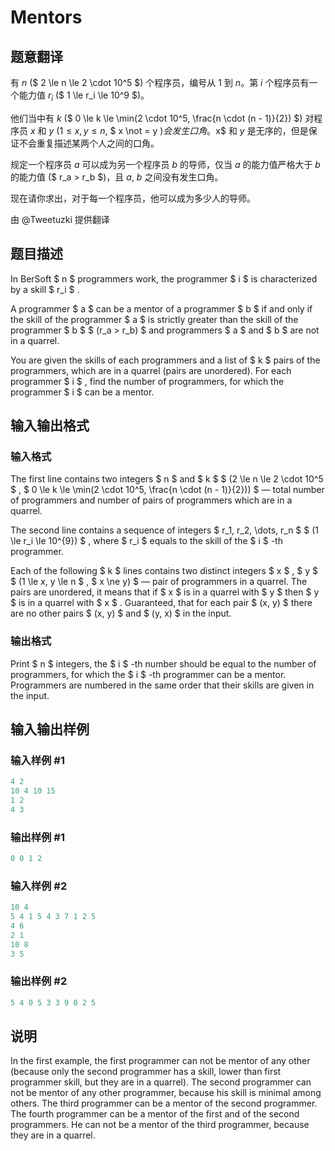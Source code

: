 # Mentors

## 题意翻译

有 $n$ ($ 2 \le n \le 2 \cdot 10^5 $) 个程序员，编号从 $1$ 到 $n$。第 $i$ 个程序员有一个能力值 $r_i$ ($ 1 \le r_i \le 10^9 $)。

他们当中有 $k$ ($ 0 \le k \le \min(2 \cdot 10^5, \frac{n \cdot (n - 1)}{2}) $) 对程序员 $x$ 和 $y$ ($1 \le x, y \le n$, $ x \not = y $) 会发生口角。$x$ 和 $y$ 是无序的，但是保证不会重复描述某两个人之间的口角。

规定一个程序员 $a$ 可以成为另一个程序员 $b$ 的导师，仅当 $a$ 的能力值严格大于 $b$ 的能力值 ($ r_a > r_b $)，且 $a$, $b$ 之间没有发生口角。

现在请你求出，对于每一个程序员，他可以成为多少人的导师。

由 @Tweetuzki 提供翻译

## 题目描述

In BerSoft $ n $ programmers work, the programmer $ i $ is characterized by a skill $ r_i $ .

A programmer $ a $ can be a mentor of a programmer $ b $ if and only if the skill of the programmer $ a $ is strictly greater than the skill of the programmer $ b $ $ (r_a > r_b) $ and programmers $ a $ and $ b $ are not in a quarrel.

You are given the skills of each programmers and a list of $ k $ pairs of the programmers, which are in a quarrel (pairs are unordered). For each programmer $ i $ , find the number of programmers, for which the programmer $ i $ can be a mentor.

## 输入输出格式

### 输入格式

The first line contains two integers $ n $ and $ k $ $ (2 \le n \le 2 \cdot 10^5 $ , $ 0 \le k \le \min(2 \cdot 10^5, \frac{n \cdot (n - 1)}{2})) $ — total number of programmers and number of pairs of programmers which are in a quarrel.

The second line contains a sequence of integers $ r_1, r_2, \dots, r_n $ $ (1 \le r_i \le 10^{9}) $ , where $ r_i $ equals to the skill of the $ i $ -th programmer.

Each of the following $ k $ lines contains two distinct integers $ x $ , $ y $ $ (1 \le x, y \le n $ , $ x \ne y) $ — pair of programmers in a quarrel. The pairs are unordered, it means that if $ x $ is in a quarrel with $ y $ then $ y $ is in a quarrel with $ x $ . Guaranteed, that for each pair $ (x, y) $ there are no other pairs $ (x, y) $ and $ (y, x) $ in the input.

### 输出格式

Print $ n $ integers, the $ i $ -th number should be equal to the number of programmers, for which the $ i $ -th programmer can be a mentor. Programmers are numbered in the same order that their skills are given in the input.

## 输入输出样例

### 输入样例 #1

```cpp
4 2
10 4 10 15
1 2
4 3

```
### 输出样例 #1

```cpp
0 0 1 2 

```
### 输入样例 #2

```cpp
10 4
5 4 1 5 4 3 7 1 2 5
4 6
2 1
10 8
3 5

```
### 输出样例 #2

```cpp
5 4 0 5 3 3 9 0 2 5 

```
## 说明

In the first example, the first programmer can not be mentor of any other (because only the second programmer has a skill, lower than first programmer skill, but they are in a quarrel). The second programmer can not be mentor of any other programmer, because his skill is minimal among others. The third programmer can be a mentor of the second programmer. The fourth programmer can be a mentor of the first and of the second programmers. He can not be a mentor of the third programmer, because they are in a quarrel.

